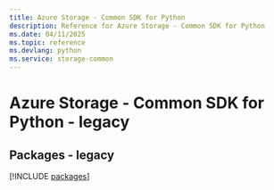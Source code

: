 ```yaml
---
title: Azure Storage - Common SDK for Python
description: Reference for Azure Storage - Common SDK for Python
ms.date: 04/11/2025
ms.topic: reference
ms.devlang: python
ms.service: storage-common
---
```

# Azure Storage - Common SDK for Python - legacy
## Packages - legacy
[!INCLUDE [packages](storage---common-index.md)]